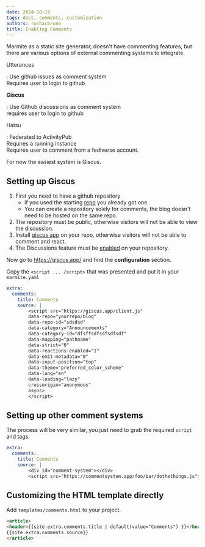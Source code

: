 ```yaml
---
date: 2024-10-15
tags: docs, comments, customization
authors: rochacbruno
title: Enabling Comments
---
```


Marmite as a static site generator, doesn't have commenting features,
but there are various options of external commenting systems to integrate.

Utterances

  : Use github issues as comment system  
  Requires user to login to github

**Giscus**

  : Use Github discussions as comment system  
  requires user to login to github
 
Hatsu

  : Federated to ActivityPub   
  Requires a running instance  
  Requires user to comment from a fediverse account.
  

For now the easiest system is Giscus.

## Setting up Giscus

1. First you need to have a github repository
    - if you used the starting [repo](https://github.com/rochacbruno/make-me-a-blog) you already got one.
    - You can create a repository solely for comments, the blog doesn't need to be hosted on the same repo.
2. The repository must be public, otherwise visitors will not be able to view the discussion.
3. Install [giscus app](https://github.com/apps/giscus) on your repo, otherwise visitors will not be able to comment and react.
4. The Discussions feature must be [enabled](https://docs.github.com/en/github/administering-a-repository/managing-repository-settings/enabling-or-disabling-github-discussions-for-a-repository) on your repository.


Now go to https://giscus.app/ and find the **configuration** section.

Copy the `<script ... /script>` that was presented and put it in your `marmite.yaml`

```yaml
extra:
  comments:
    title: Comments
    source: |
        <script src="https://giscus.app/client.js"
        data-repo="yourrepo/blog"
        data-repo-id="sdsdsd"
        data-category="Announcements"
        data-category-id="dfsffsdfsdfsdfsdf"
        data-mapping="pathname"
        data-strict="0"
        data-reactions-enabled="1"
        data-emit-metadata="0"
        data-input-position="top"
        data-theme="preferred_color_scheme"
        data-lang="en"
        data-loading="lazy"
        crossorigin="anonymous"
        async>
        </script>
```

## Setting up other comment systems

The process will be very similar, you just need to grab the required `script` and tags.

```yaml
extra:
  comments:
    title: Comments
    source: |
        <div id="comment-system"></div>
        <script src="https://commentsystem.app/foo/bar/dothethings.js"></script>
```

## Customizing the HTML template directly

Add `templates/comments.html` to your project.

```html
<article>
<header>{{site.extra.comments.title | default(value="Comments") }}</header>
{{site.extra.comments.source}}
</article>
```
